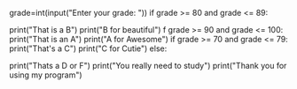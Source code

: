 grade=int(input("Enter your grade: ")) 
 if grade >= 80 and grade <= 89: 
 
print("That is a B") 
print("B for beautiful") 
 f grade >= 90 and grade <= 100: 
print("That is an A") 
print("A for Awesome") 
 if grade >= 70 and grade <= 79: 
print("That's a C") 
print("C for Cutie") 
else: 

print("Thats a D or F") 
print("You really need to study") 
print("Thank you for using my program") 
